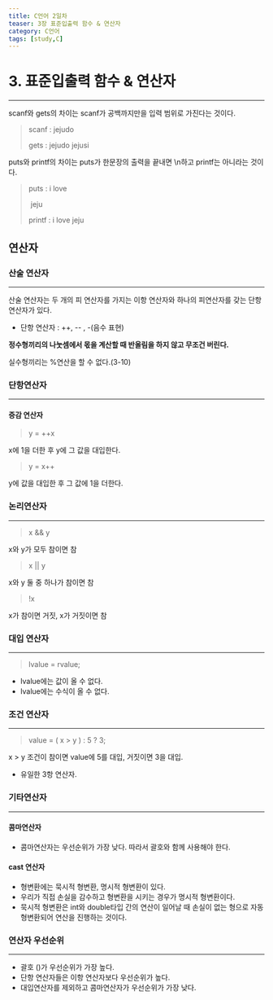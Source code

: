 ```yaml
---
title: C언어 2일차
teaser: 3장 표준입출력 함수 & 연산자
category: C언어
tags: [study,C]
---
```


# 3. 표준입출력 함수 & 연산자
---

scanf와 gets의 차이는 scanf가 공백까지만을 입력 범위로 가진다는 것이다.

> scanf : jejudo
>
> gets : jejudo jejusi

puts와 printf의 차이는 puts가 한문장의 출력을 끝내면 \n하고 printf는 아니라는 것이다.

> puts : i love
>
> ​			jeju
>
> printf : i love jeju



## 연산자



### 산술 연산자

---

산술 연산자는 두 개의 피 연산자를 가지는 이항 연산자와 하나의 피연산자를 갖는 단항 연산자가 있다.

- 단항 연산자 : ++, -- , -(음수 표현)



__정수형끼리의 나눗셈에서 몫을 계산할 때 반올림을 하지 않고 무조건 버린다.__

실수형끼리는 %연산을 할 수 없다.(3-10)



### 단항연산자

---

#### 증감 연산자

> y = ++x

x에 1을 더한 후 y에 그 값을 대입한다.



> y = x++

y에 값을 대입한 후 그 값에 1을 더한다.



### 논리연산자

---

> x && y

x와 y가 모두 참이면 참

> x || y

x와 y 둘 중 하나가 참이면 참

> !x

x가 참이면 거짓, x가 거짓이면 참



### 대입 연산자

---

>  lvalue = rvalue;

- lvalue에는 값이 올 수 없다.
- lvalue에는 수식이 올 수 없다.



### 조건 연산자

---

> value = ( x > y ) : 5 ? 3;

x > y 조건이 참이면 value에 5를 대입, 거짓이면 3을 대입.

- 유일한 3항 연산자.



### 기타연산자

---

#### 콤마연산자

- 콤마연산자는 우선순위가 가장 낮다. 따라서 괄호와 함께 사용해야 한다.



#### cast 연산자

- 형변환에는 묵시적 형변환, 명시적 형변환이 있다.
- 우리가 직접 손실을 감수하고 형변환을 시키는 경우가 명시적 형변환이다.
- 묵시적 형변환은 int와 double타입 간의 연산이 일어날 때 손실이 없는 형으로 자동 형변환되어 연산을 진행하는 것이다.



### 연산자 우선순위

---

- 괄호 ()가 우선순위가 가장 높다.
- 단항 연산자들은 이항 연산자보다 우선순위가 높다.
- 대입연산자를 제외하고 콤마연산자가 우선순위가 가장 낮다.